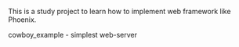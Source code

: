 This is a study project to learn how to implement web framework like Phoenix.

cowboy_example - simplest web-server

